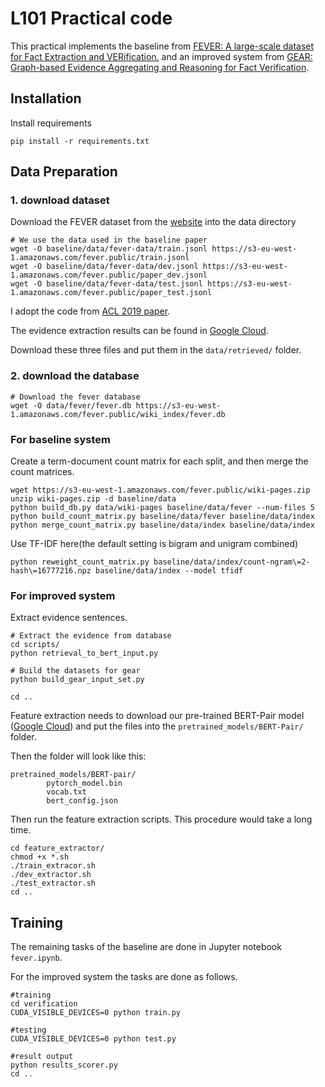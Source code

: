 # L101 Practical code

This practical implements the baseline from [FEVER: A large-scale dataset for Fact Extraction and VERification.](https://arxiv.org/abs/1803.05355) and an improved system  from [GEAR: Graph-based Evidence Aggregating and Reasoning for Fact Verification](https://arxiv.org/abs/1908.01843).


## Installation

Install requirements 

    pip install -r requirements.txt

## Data Preparation

### 1. download dataset  
Download the FEVER dataset from the [website](http://fever.ai/data.html) into the data directory
    
    # We use the data used in the baseline paper
    wget -O baseline/data/fever-data/train.jsonl https://s3-eu-west-1.amazonaws.com/fever.public/train.jsonl
    wget -O baseline/data/fever-data/dev.jsonl https://s3-eu-west-1.amazonaws.com/fever.public/paper_dev.jsonl
    wget -O baseline/data/fever-data/test.jsonl https://s3-eu-west-1.amazonaws.com/fever.public/paper_test.jsonl
    
I adopt the code from [ACL 2019 paper](https://github.com/thunlp/GEAR).

The evidence extraction results can be found in [Google Cloud](https://drive.google.com/drive/folders/1y-5VdcrqEEMtU8zIGcREacN1JCHqSp5K).

Download these three files and put them in the ``data/retrieved/`` folder. 

### 2. download the database
```
# Download the fever database
wget -O data/fever/fever.db https://s3-eu-west-1.amazonaws.com/fever.public/wiki_index/fever.db
```

### For baseline system
Create a term-document count matrix for each split, and then merge the count matrices.
    
    wget https://s3-eu-west-1.amazonaws.com/fever.public/wiki-pages.zip
    unzip wiki-pages.zip -d baseline/data
    python build_db.py data/wiki-pages baseline/data/fever --num-files 5
    python build_count_matrix.py baseline/data/fever baseline/data/index
    python merge_count_matrix.py baseline/data/index baseline/data/index

Use TF-IDF here(the default setting is bigram and unigram combined)
    
    python reweight_count_matrix.py baseline/data/index/count-ngram\=2-hash\=16777216.npz baseline/data/index --model tfidf
  

### For improved system
Extract evidence sentences.

```
# Extract the evidence from database
cd scripts/
python retrieval_to_bert_input.py

# Build the datasets for gear
python build_gear_input_set.py

cd ..
```

Feature extraction needs to download our pre-trained BERT-Pair model ([Google Cloud](https://drive.google.com/drive/folders/1y-5VdcrqEEMtU8zIGcREacN1JCHqSp5K)) and put the files into the ``pretrained_models/BERT-Pair/`` folder.

Then the folder will look like this:
```
pretrained_models/BERT-pair/
    	pytorch_model.bin
    	vocab.txt
    	bert_config.json
```

Then run the feature extraction scripts. This procedure would take a long time.
```
cd feature_extractor/
chmod +x *.sh
./train_extracor.sh
./dev_extractor.sh
./test_extractor.sh
cd ..
```

## Training

The remaining tasks of the baseline are done in Jupyter notebook `fever.ipynb`. 

For the improved system the tasks are done as follows.
```
#training
cd verification
CUDA_VISIBLE_DEVICES=0 python train.py
```

```
#testing
CUDA_VISIBLE_DEVICES=0 python test.py
```

```
#result output
python results_scorer.py
cd ..
```

